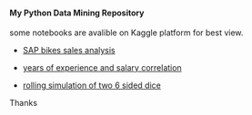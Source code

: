 #### My Python Data Mining Repository



some notebooks are avalible on Kaggle platform for best view.

- [SAP bikes sales analysis](https://github.com/yasinnaal/Python-Data-Mining/tree/main/sap_bikes_store_sales_analysis)
- [years of experience and salary correlation](https://www.kaggle.com/yasinnaal/years-of-experience-and-salary-correlation)

- [rolling simulation of two 6 sided dice](https://www.kaggle.com/yasinnaal/rolling-simulation-of-two-6-sided-dice)



Thanks
